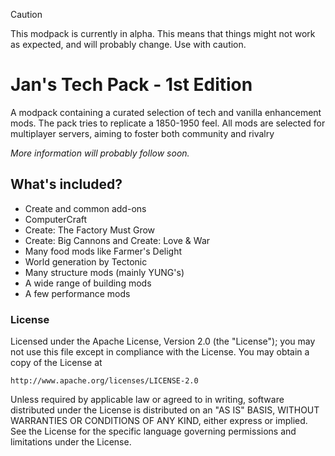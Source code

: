 
> [!CAUTION]
> This modpack is currently in alpha. This means that things might not work as expected, and will probably change. Use with caution.

# Jan's Tech Pack - 1st Edition

A modpack containing a curated selection of tech and vanilla enhancement mods. The pack tries to replicate a 1850-1950 feel. All mods are selected for multiplayer servers, aiming to foster both community and rivalry

*More information will probably follow soon.*

## What's included?

- Create and common add-ons
- ComputerCraft
- Create: The Factory Must Grow
- Create: Big Cannons and Create: Love & War
- Many food mods like Farmer's Delight
- World generation by Tectonic
- Many structure mods (mainly YUNG's)
- A wide range of building mods
- A few performance mods

### License
Licensed under the Apache License, Version 2.0 (the "License");
you may not use this file except in compliance with the License.
You may obtain a copy of the License at

    http://www.apache.org/licenses/LICENSE-2.0

Unless required by applicable law or agreed to in writing, software
distributed under the License is distributed on an "AS IS" BASIS,
WITHOUT WARRANTIES OR CONDITIONS OF ANY KIND, either express or implied.
See the License for the specific language governing permissions and
limitations under the License.